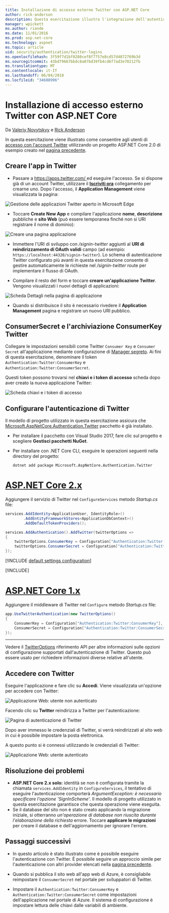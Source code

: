 ```yaml
---
title: Installazione di accesso esterno Twitter con ASP.NET Core
author: rick-anderson
description: Questa esercitazione illustra l'integrazione dell'autenticazione di Twitter account utente in un'applicazione ASP.NET di base esistente.
manager: wpickett
ms.author: riande
ms.date: 11/01/2016
ms.prod: asp.net-core
ms.technology: aspnet
ms.topic: article
uid: security/authentication/twitter-logins
ms.openlocfilehash: 3f59f7d1bf0280cef8f7757e8cd57d4872769b3d
ms.sourcegitcommit: 43bd79667bbdc8a07bd39fb4cd6f7ad3e70212fb
ms.translationtype: MT
ms.contentlocale: it-IT
ms.lasthandoff: 06/04/2018
ms.locfileid: "34688996"
---
```

# <a name="twitter-external-login-setup-with-aspnet-core"></a>Installazione di accesso esterno Twitter con ASP.NET Core

Da [Valeriy Novytskyy](https://github.com/01binary) e [Rick Anderson](https://twitter.com/RickAndMSFT)

In questa esercitazione viene illustrato come consentire agli utenti di [accesso con l'account Twitter](https://dev.twitter.com/web/sign-in/desktop-browser) utilizzando un progetto ASP.NET Core 2.0 di esempio creato nel [pagina precedente](xref:security/authentication/social/index).

## <a name="create-the-app-in-twitter"></a>Creare l'app in Twitter

* Passare a [ https://apps.twitter.com/ ](https://apps.twitter.com/) ed eseguire l'accesso. Se si dispone già di un account Twitter, utilizzare il **[Iscriviti ora](https://twitter.com/signup)** collegamento per crearne uno. Dopo l'accesso, il **Application Management** viene visualizzata la pagina:

![Gestione delle applicazioni Twitter aperto in Microsoft Edge](index/_static/TwitterAppManage.png)

* Toccare **Create New App** e compilare l'applicazione **nome**, **descrizione** pubbliche e **sito Web** (può essere temporanea finché non si URI registrare il nome di dominio):

![Creare una pagina applicazione](index/_static/TwitterCreate.png)

* Immettere l'URI di sviluppo con */signin-twitter* aggiunti al **URI di reindirizzamento di OAuth validi** campo (ad esempio: `https://localhost:44320/signin-twitter`). Lo schema di autenticazione Twitter configurato più avanti in questa esercitazione consente di gestire automaticamente le richieste nel */signin-twitter* route per implementare il flusso di OAuth.

* Compilare il resto del form e toccare **creare un'applicazione Twitter**. Vengono visualizzati i nuovi dettagli di applicazioni:

![Scheda Dettagli nella pagina di applicazione](index/_static/TwitterAppDetails.png)

* Quando si distribuisce il sito è necessario rivedere il **Application Management** pagina e registrare un nuovo URI pubblico.

## <a name="storing-twitter-consumerkey-and-consumersecret"></a>ConsumerSecret e l'archiviazione ConsumerKey Twitter

Collegare le impostazioni sensibili come Twitter `Consumer Key` e `Consumer Secret` all'applicazione mediante configurazione di [Manager segreto](xref:security/app-secrets). Ai fini di questa esercitazione, denominare il token `Authentication:Twitter:ConsumerKey` e `Authentication:Twitter:ConsumerSecret`.

Questi token possono trovarsi nel **chiavi e i token di accesso** scheda dopo aver creato la nuova applicazione Twitter:

![Scheda chiavi e i token di accesso](index/_static/TwitterKeys.png)

## <a name="configure-twitter-authentication"></a>Configurare l'autenticazione di Twitter

Il modello di progetto utilizzato in questa esercitazione assicura che [Microsoft.AspNetCore.Authentication.Twitter](https://www.nuget.org/packages/Microsoft.AspNetCore.Authentication.Twitter) pacchetto è già installato.

* Per installare il pacchetto con Visual Studio 2017, fare clic sul progetto e scegliere **Gestisci pacchetti NuGet**.
* Per installare con .NET Core CLI, eseguire le operazioni seguenti nella directory del progetto:

   `dotnet add package Microsoft.AspNetCore.Authentication.Twitter`

# <a name="aspnet-core-2xtabaspnetcore2x"></a>[ASP.NET Core 2.x](#tab/aspnetcore2x/)

Aggiungere il servizio di Twitter nel `ConfigureServices` metodo *Startup.cs* file:

```csharp
services.AddIdentity<ApplicationUser, IdentityRole>()
        .AddEntityFrameworkStores<ApplicationDbContext>()
        .AddDefaultTokenProviders();

services.AddAuthentication().AddTwitter(twitterOptions =>
{
    twitterOptions.ConsumerKey = Configuration["Authentication:Twitter:ConsumerKey"];
    twitterOptions.ConsumerSecret = Configuration["Authentication:Twitter:ConsumerSecret"];
});
```

[!INCLUDE [default settings configuration](includes/default-settings.md)]

[!INCLUDE[](~/includes/chain-auth-providers.md)]

# <a name="aspnet-core-1xtabaspnetcore1x"></a>[ASP.NET Core 1.x](#tab/aspnetcore1x/)

Aggiungere il middleware di Twitter nel `Configure` metodo *Startup.cs* file:

```csharp
app.UseTwitterAuthentication(new TwitterOptions()
{
    ConsumerKey = Configuration["Authentication:Twitter:ConsumerKey"],
    ConsumerSecret = Configuration["Authentication:Twitter:ConsumerSecret"]
});
```

---

Vedere il [TwitterOptions](/dotnet/api/microsoft.aspnetcore.builder.twitteroptions) riferimento API per altre informazioni sulle opzioni di configurazione supportati dall'autenticazione di Twitter. Questo può essere usato per richiedere informazioni diverse relative all'utente.

## <a name="sign-in-with-twitter"></a>Accedere con Twitter

Eseguire l'applicazione e fare clic su **Accedi**. Viene visualizzata un'opzione per accedere con Twitter:

![Applicazione Web: utente non autenticato](index/_static/DoneTwitter.png)

Facendo clic su **Twitter** reindirizza a Twitter per l'autenticazione:

![Pagina di autenticazione di Twitter](index/_static/TwitterLogin.png)

Dopo aver immesso le credenziali di Twitter, si verrà reindirizzati al sito web in cui è possibile impostare la posta elettronica.

A questo punto si è connessi utilizzando le credenziali di Twitter:

![Applicazione Web: utente autenticato](index/_static/Done.png)

## <a name="troubleshooting"></a>Risoluzione dei problemi

* **ASP.NET Core 2.x solo:** identità se non è configurata tramite la chiamata `services.AddIdentity` in `ConfigureServices`, il tentativo di eseguire l'autenticazione comporterà *ArgumentException: è necessario specificare l'opzione 'SignInScheme'*. Il modello di progetto utilizzato in questa esercitazione garantisce che questa operazione viene eseguita.
* Se il database del sito non è stato creato applicando la migrazione iniziale, si otterranno *un'operazione di database non riuscita durante l'elaborazione della richiesta* errore. Toccare **applicare le migrazioni** per creare il database e dell'aggiornamento per ignorare l'errore.

## <a name="next-steps"></a>Passaggi successivi

* In questo articolo è stato illustrato come è possibile eseguire l'autenticazione con Twitter. È possibile seguire un approccio simile per l'autenticazione con altri provider elencati nella [pagina precedente](xref:security/authentication/social/index).

* Quando si pubblica il sito web all'app web di Azure, è consigliabile reimpostare il `ConsumerSecret` nel portale per sviluppatori di Twitter.

* Impostare il `Authentication:Twitter:ConsumerKey` e `Authentication:Twitter:ConsumerSecret` come impostazioni dell'applicazione nel portale di Azure. Il sistema di configurazione è impostare lettura delle chiavi dalle variabili di ambiente.
